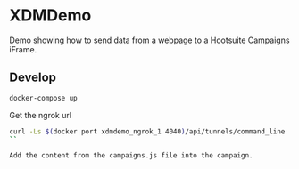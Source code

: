 # XDMDemo

Demo showing how to send data from a webpage to a Hootsuite Campaigns iFrame.

## Develop

```sh
docker-compose up
````

Get the ngrok url

```sh
curl -Ls $(docker port xdmdemo_ngrok_1 4040)/api/tunnels/command_line | python -c 'import sys, json; print json.load(sys.stdin)["public_url"]'
``

Add the content from the campaigns.js file into the campaign.

